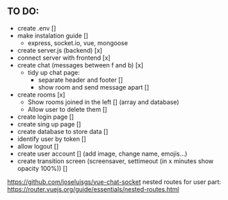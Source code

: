 ## TO DO:
- create .env []
- make instalation guide []
    - express, socket.io, vue, mongoose
- create server.js (backend) [x]
- connect server with frontend [x]
- create chat (messages between f and b) [x]
    - tidy up chat page:
        - separate header and footer []
        - show room and send message apart []
- create rooms [x]
    - Show rooms joined in the left [] (array and database)
    - Allow user to delete them []
- create login page []
- create sing up page []
- create database to store data []
- identify user by token []
- allow logout []
- create user account [] (add image, change name, emojis...)
- create transition screen (screensaver, settimeout (in x minutes show opacity 100%)) []

https://github.com/joseluisgs/vue-chat-socket
nested routes for user part: https://router.vuejs.org/guide/essentials/nested-routes.html
